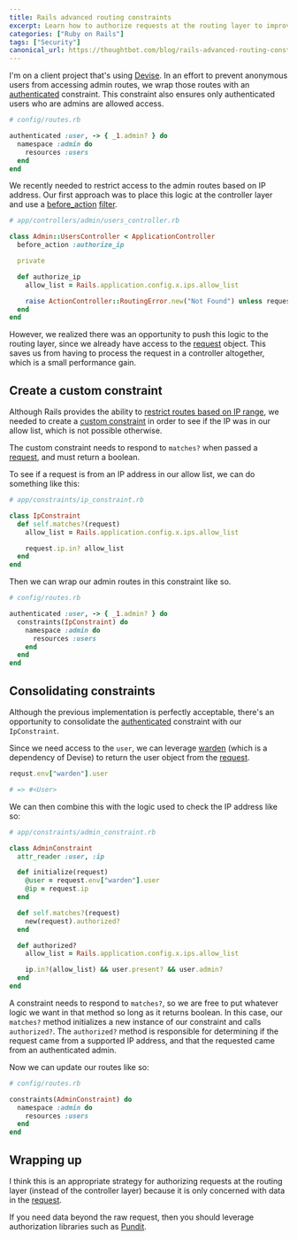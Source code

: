 ```yaml
---
title: Rails advanced routing constraints
excerpt: Learn how to authorize requests at the routing layer to improve security and ergonomics.
categories: ["Ruby on Rails"]
tags: ["Security"]
canonical_url: https://thoughtbot.com/blog/rails-advanced-routing-constraints
---
```


I'm on a client project that's using [Devise][]. In an effort to prevent
anonymous users from accessing admin routes, we wrap those routes with an
[authenticated][] constraint. This constraint also ensures only authenticated
users who are admins are allowed access.

```ruby
# config/routes.rb

authenticated :user, -> { _1.admin? } do
  namespace :admin do
    resources :users
  end
end
```

[Devise]: https://github.com/heartcombo/devise
[authenticated]: https://rubydoc.info/gems/devise/ActionDispatch/Routing/Mapper#authenticated-instance_method

We recently needed to restrict access to the admin routes based on IP address.
Our first approach was to place this logic at the controller layer and use a
[before_action][] [filter][].

```ruby
# app/controllers/admin/users_controller.rb

class Admin::UsersController < ApplicationController
  before_action :authorize_ip

  private

  def authorize_ip
    allow_list = Rails.application.config.x.ips.allow_list

    raise ActionController::RoutingError.new("Not Found") unless requests.ip.in? allow_list
  end
end
```

However, we realized there was an opportunity to push this logic to the routing
layer, since we already have access to the [request][] object. This saves us from
having to process the request in a controller altogether, which is a small
performance gain.

[before_action]: https://api.rubyonrails.org/classes/AbstractController/Callbacks/ClassMethods.html#method-i-before_action
[filter]: https://guides.rubyonrails.org/action_controller_overview.html#filters
[request]: https://api.rubyonrails.org/classes/ActionDispatch/Request.html

## Create a custom constraint

Although Rails provides the ability to [restrict routes based on IP range][2],
we needed to create a [custom constraint][3] in order to see if the IP was in our
allow list, which is not possible otherwise.

The custom constraint needs to respond to `matches?` when passed a [request][1],
and must return a boolean.

To see if a request is from an IP address in our allow list, we can do something
like this:

```ruby
# app/constraints/ip_constraint.rb

class IpConstraint
  def self.matches?(request)
    allow_list = Rails.application.config.x.ips.allow_list

    request.ip.in? allow_list
  end
end
```

Then we can wrap our admin routes in this constraint like so.

```ruby
# config/routes.rb

authenticated :user, -> { _1.admin? } do
  constraints(IpConstraint) do
    namespace :admin do
      resources :users
    end
  end
end
```

[1]: https://api.rubyonrails.org/classes/ActionDispatch/Request.html
[2]: https://api.rubyonrails.org/classes/ActionDispatch/Routing/Mapper/Scoping.html#method-i-constraints-label-Restricting+based+on+IP
[3]: https://api.rubyonrails.org/classes/ActionDispatch/Routing/Mapper/Scoping.html#method-i-constraints-label-Dynamic+request+matching

## Consolidating constraints

Although the previous implementation is perfectly acceptable, there's an
opportunity to consolidate the [authenticated][] constraint with our
`IpConstraint`.

Since we need access to the `user`, we can leverage [warden][] (which is a
dependency of Devise) to return the user object from the [request][].

```ruby
requst.env["warden"].user

# => #<User>
```

We can then combine this with the logic used to check the IP address like so:

```ruby
# app/constraints/admin_constraint.rb

class AdminConstraint
  attr_reader :user, :ip

  def initialize(request)
    @user = request.env["warden"].user
    @ip = request.ip
  end

  def self.matches?(request)
    new(request).authorized?
  end

  def authorized?
    allow_list = Rails.application.config.x.ips.allow_list

    ip.in?(allow_list) && user.present? && user.admin?
  end
end
```

A constraint needs to respond to `matches?`, so we are free to put whatever
logic we want in that method so long as it returns boolean. In this
case, our `matches?` method initializes a new instance of our constraint and
calls `authorized?`. The `authorized?` method is responsible for determining if
the request came from a supported IP address, and that the requested came from
an authenticated admin.

Now we can update our routes like so:

```ruby
# config/routes.rb

constraints(AdminConstraint) do
  namespace :admin do
    resources :users
  end
end
```

[authenticated]: https://rubydoc.info/gems/devise/ActionDispatch/Routing/Mapper#authenticated-instance_method
[warden]: https://github.com/wardencommunity/warden/wiki/Overview#the-how
[request]: https://api.rubyonrails.org/classes/ActionDispatch/Request.html

## Wrapping up

I think this is an appropriate strategy for authorizing requests at the routing
layer (instead of the controller layer) because it is only concerned with data
in the [request][].

If you need data beyond the raw request, then you should leverage authorization
libraries such as [Pundit][].

[Pundit]: https://github.com/varvet/pundit
[request]: https://api.rubyonrails.org/classes/ActionDispatch/Request.html
